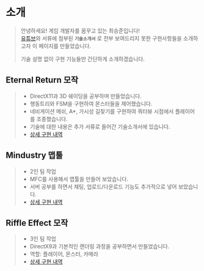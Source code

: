 # 소개
> 안녕하세요! 게임 개발자를 꿈꾸고 있는 최승준입니다!  
> [유튜브](https://youtube.com/channel/UC74CwCN5NoeGn50x9ei0guA?si=kvfRjc39nVvpICTE)와
>  서류에 첨부된 **`기술소개서`**
>  로 전부 보여드리지 못한 구현사항들을 소개하고자 이 페이지를 만들었습니다.  
> 
> 기술 설명 없이 구현 기능들만 간단하게 소개하겠습니다.

## Eternal Return 모작
>- DirectX11과 3D 쉐이딩을 공부하며 만들었습니다.
>- 행동트리와 FSM을 구현하여 몬스터들을 제어했습니다.
>- 네비게이션 메쉬, A*, 가시성 길찾기를 구현하여 쿼터뷰 시점에서 플레이어를 조종했습니다.
>- 기술에 대한 내용은 추가 서류로 들어간 기술소개서에 있습니다.
>- [상세 구현 내역](Overview/EternalReturn_Overview.md)

## Mindustry 맵툴
>- 2인 팀 작업
>- MFC를 사용해서 맵툴을 만들어 보았습니다.
>- 서버 공부를 하면서 채팅, 업로드/다운로드 기능도 추가적으로 넣어 보았습니다.
>- [상세 구현 내역](Overview/Mindustry_Overview.md)

## Riffle Effect 모작
>- 3인 팀 작업
>- DirectX9과 기본적인 랜더링 과정을 공부하면서 만들었습니다.
>- 역할: 플레이어, 몬스터, 카메라
>- [상세 구현 내역](Overview/RiffleEffect_Overview.md)
